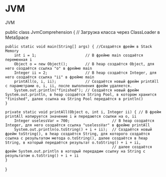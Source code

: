 # JVM
JVM


public class JvmComprehension { // Загрузка класса через ClassLoader в MetaSpace

    public static void main(String[] args) { //Создаётся фрейм в Stack Memory
        int i = 1;                      // В фрейме main создаётся переменная i
        Object o = new Object();        // В heap создаётся Object, для него создаётся ссылка "o" в фрейме main
        Integer ii = 2;                 // В heap создаётся Integer, для него создаётся ссылка "ii" в фрейме main
        printAll(o, i, ii);             // Создаётся новый фрейм printAll c параметрами o, i, ii, после выполнения фрейм удаляется.
        System.out.println("finished"); // Создаётся новый фрейм System.out.println, в heap создаётся String Pool, в котором хранится "finished", далее ссылка на String Pool передаётся в println()
    }

    private static void printAll(Object o, int i, Integer ii) { // В фрейм printAll копируется значение i и передаются ссылки на o, ii
        Integer uselessVar = 700;                   // В heap создаётся Integer, для него создаётся ссылка "uselessVar" в фрейме printAll
        System.out.println(o.toString() + i + ii);  // Создаётся новый фрейм toString(), в heap создаётся String, для которого создаётся ссылка с результатом метода o.toString(), далее создаётся в heap String, в который передаётся результат o.toString() + i + ii, 
                                                    // далее создаётся фрейм System.out.println в который передадим ссылку на String с результатом o.toString() + i + ii
    }
}
